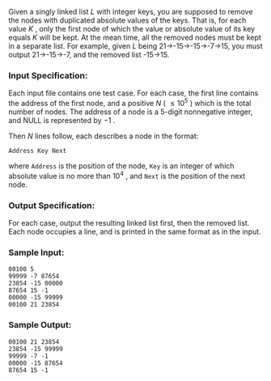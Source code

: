 <!-- Title
Deduplication on a Linked List (25)
-->
Given a singly linked list $L$ with integer keys, you are supposed to remove
the nodes with duplicated absolute values of the keys. That is, for each value
$K$ , only the first node of which the value or absolute value of its key
equals $K$ will be kept. At the mean time, all the removed nodes must be kept
in a separate list. For example, given $L$ being 21→-15→-15→-7→15, you must
output 21→-15→-7, and the removed list -15→15.

### Input Specification:

Each input file contains one test case. For each case, the first line contains
the address of the first node, and a positive $N$ ( $\le 10^5$ ) which is the
total number of nodes. The address of a node is a 5-digit nonnegative integer,
and NULL is represented by $-1$ .

Then $N$ lines follow, each describes a node in the format:

    
    
    Address Key Next
    

where `Address` is the position of the node, `Key` is an integer of which
absolute value is no more than $10^4$ , and `Next` is the position of the next
node.

### Output Specification:

For each case, output the resulting linked list first, then the removed list.
Each node occupies a line, and is printed in the same format as in the input.

### Sample Input:

    
    
    00100 5
    99999 -7 87654
    23854 -15 00000
    87654 15 -1
    00000 -15 99999
    00100 21 23854
    

### Sample Output:

    
    
    00100 21 23854
    23854 -15 99999
    99999 -7 -1
    00000 -15 87654
    87654 15 -1
    

